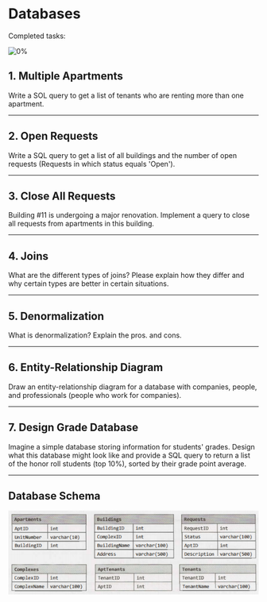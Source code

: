# Databases

Completed tasks:

![0%](https://progress-bar.xyz/0)

## 1. Multiple Apartments

Write a SOL query to get a list of tenants who are renting more than one apartment.

<hr/>

## 2. Open Requests

Write a SQL query to get a list of all buildings and the number of open requests (Requests in which status equals 'Open').

<hr/>

## 3. Close All Requests

Building #11 is undergoing a major renovation. Implement a query to close all requests from apartments in this building.

<hr/>

## 4. Joins

What are the different types of joins? Please explain how they differ and why certain types are better in certain situations.

<hr/>

## 5. Denormalization

What is denormalization? Explain the pros. and cons.

<hr/>

## 6. Entity-Relationship Diagram

Draw an entity-relationship diagram for a database with companies, people, and professionals (people who work for companies).

<hr/>

## 7. Design Grade Database

Imagine a simple database storing information for students' grades. Design what this database might look like and provide a SQL query to
return a list of the honor roll students (top 10%), sorted by their grade point average.

<hr/>


## Database Schema


![database schema](database-schema.png)
